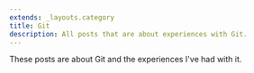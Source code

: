 ```yaml
---
extends: _layouts.category
title: Git
description: All posts that are about experiences with Git.
---
```


These posts are about Git and the experiences I've had with it.
